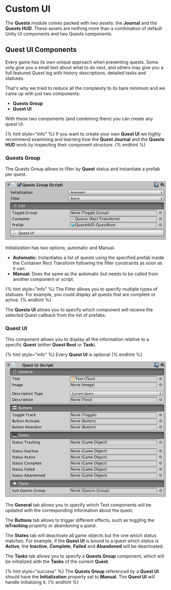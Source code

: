 # Custom UI

The **Quests** module comes packed with two assets: the **Journal** and the **Quests HUD**. These assets are nothing more than a combination of default Unity UI components and two Quests components.

## Quest UI Components

Every game has its own unique approach when presenting quests. Some only give you a small text about what to do next, and others may give you a full featured Quest log with history descriptions, detailed tasks and statuses.

That's why we tried to reduce all the complexity to its bare minimum and we came up with just two components:

* **Quests Group**
* **Quest UI**

With these two components \(and combining them\) you can create any quest UI.

{% hint style="info" %}
If you want to create your own **Quest UI** we highly recommend examining and learning how the **Quest Journal** and the **Quests HUD** work by inspecting their component structure.
{% endhint %}

### Quests Group

The Quests Group allows to filter by **Quest** status and instantiate a prefab per quest.

![](../../../.gitbook/assets/quests-questsgroup.jpg)

Initialization has two options; automatic and Manual.

* **Automatic:** Instantiates a list of quests using the specified prefab inside the Container Rect Transform following the filter constraints as soon as it can.
* **Manual:** Does the same as the automatic but needs to be called from another component or script.

{% hint style="info" %}
The Filter allows you to specify multiple types of statuses. For example, you could display all quests that are complete or active.
{% endhint %}

The **Quests UI** allows you to specify which component will receive the selected Quest callback from the list of prefabs.

### Quest UI

This component allows you to display all the information relative to a specific **Quest** \(either **Quest Root** or **Task**\).

{% hint style="info" %}
Every **Quest UI** is optional
{% endhint %}

![](../../../.gitbook/assets/quests-questui.jpg)

The **General** tab allows you to specify which Text components will be updated with the corresponding information about the quest.

The **Buttons** tab allows to trigger different effects, such as toggling the **isTracking** property or abandoning a quest.

The **States** tab will deactivate all game objects but the one which status matches. For example, if the **Quest UI** is bound to a quest which status is **Active**, the **Inactive**, **Complete**, **Failed** and **Abandoned** will be deactivated.

The **Tasks** tab allows you to specify a **Quests Group** component, which will be initialized with the **Tasks** of the current **Quest**.

{% hint style="success" %}
The **Quests Group** referenced by a **Quest UI** should have the **Initialization** property set to **Manual**. The **Quest UI** will handle initializing it.
{% endhint %}

